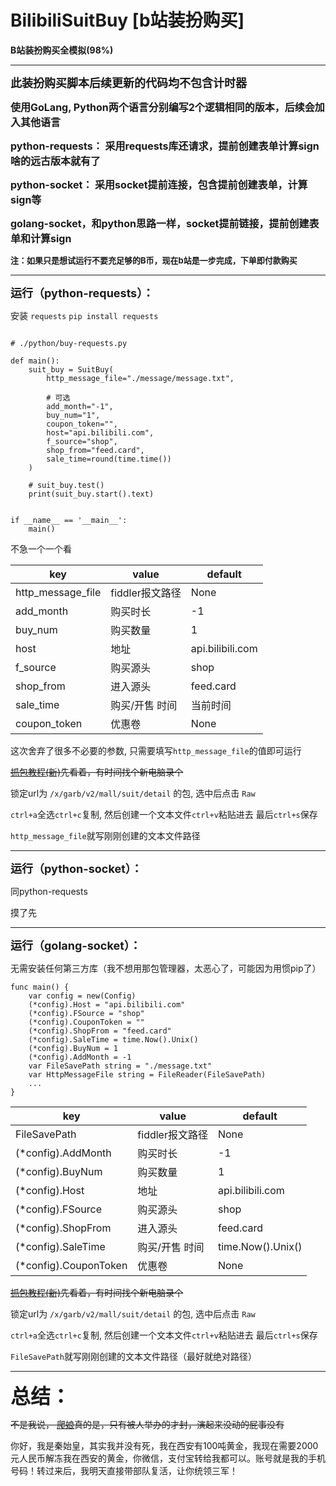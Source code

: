 # BilibiliSuitBuy [b站装扮购买]

**B站装扮购买全模拟(98%)**

------------------------------------------------

<font size=4>**此装扮购买脚本后续更新的代码均不包含计时器**</font>

<font size=3>**使用GoLang, Python两个语言分别编写2个逻辑相同的版本，后续会加入其他语言**</font>

<font size=3>**python-requests： 采用requests库还请求，提前创建表单计算sign啥的远古版本就有了**</font>

<font size=3>**python-socket： 采用socket提前连接，包含提前创建表单，计算sign等**</font>

<font size=3>**golang-socket，和python思路一样，socket提前链接，提前创建表单和计算sign**</font>

<font size=2>**注：如果只是想试运行不要充足够的B币，现在b站是一步完成，下单即付款购买**</font>

------------------------------------------------

<font size=4>**运行（python-requests）：**</font>

安装 ```requests``` ``` pip install requests ```

```

# ./python/buy-requests.py

def main():
    suit_buy = SuitBuy(
        http_message_file="./message/message.txt",

        # 可选
        add_month="-1",
        buy_num="1",
        coupon_token="",
        host="api.bilibili.com",
        f_source="shop",
        shop_from="feed.card",
        sale_time=round(time.time())
    )

    # suit_buy.test()
    print(suit_buy.start().text)


if __name__ == '__main__':
    main()
```

不急一个一个看

| key               | value       | default          |
|-------------------|-------------|------------------|
| http_message_file | fiddler报文路径 | None             |
| add_month         | 购买时长        | -1               |
| buy_num           | 购买数量        | 1                |
| host              | 地址          | api.bilibili.com |
| f_source          | 购买源头        | shop             |
| shop_from         | 进入源头        | feed.card        |
| sale_time         | 购买/开售 时间    | 当前时间             |
| coupon_token      | 优惠卷         | None             |

这次舍弃了很多不必要的参数, 只需要填写```http_message_file```的值即可运行

~~[抓包教程(新)](https://www.bilibili.com/video/BV1Re411g7f5/)先看着，有时间找个新电脑录个~~

锁定url为 ```/x/garb/v2/mall/suit/detail``` 的包, 选中后点击 ```Raw```

```ctrl+a```全选```ctrl+c```复制, 然后创建一个文本文件```ctrl+v```粘贴进去 最后```ctrl+s```保存

```http_message_file```就写刚刚创建的文本文件路径

------------------------------------------------

<font size=4>**运行（python-socket）：**</font>

同python-requests

摸了先

------------------------------------------------
<font size=4>**运行（golang-socket）：**</font>

无需安装任何第三方库（我不想用那包管理器，太恶心了，可能因为用惯pip了）

```
func main() {
	var config = new(Config)
	(*config).Host = "api.bilibili.com"
	(*config).FSource = "shop"
	(*config).CouponToken = ""
	(*config).ShopFrom = "feed.card"
	(*config).SaleTime = time.Now().Unix()
	(*config).BuyNum = 1
	(*config).AddMonth = -1
	var FileSavePath string = "./message.txt"
	var HttpMessageFile string = FileReader(FileSavePath)
	...
}
```

| key                   | value       | default           |
|-----------------------|-------------|-------------------|
| FileSavePath          | fiddler报文路径 | None              |
| (*config).AddMonth    | 购买时长        | -1                |
| (*config).BuyNum      | 购买数量        | 1                 |
| (*config).Host        | 地址          | api.bilibili.com  |
| (*config).FSource     | 购买源头        | shop              |
| (*config).ShopFrom    | 进入源头        | feed.card         |
| (*config).SaleTime    | 购买/开售 时间    | time.Now().Unix() |
| (*config).CouponToken | 优惠卷         | None              |

~~[抓包教程(新)](https://www.bilibili.com/video/BV1Re411g7f5/)先看着，有时间找个新电脑录个~~

锁定url为 ```/x/garb/v2/mall/suit/detail``` 的包, 选中后点击 ```Raw```

```ctrl+a```全选```ctrl+c```复制, 然后创建一个文本文件```ctrl+v```粘贴进去 最后```ctrl+s```保存

```FileSavePath```就写刚刚创建的文本文件路径（最好就绝对路径）

------------------------------------------------
<font size=6>**总结：** </font>

~~不是我说， [爬娘](https://space.bilibili.com/647193094)真的是，只有被人举办的才封，演起来没动的屁事没有~~

你好，我是秦始皇，其实我并没有死，我在西安有100吨黄金，我现在需要2000元人民币解冻我在西安的黄金，你微信，支付宝转给我都可以。账号就是我的手机号码！转过来后，我明天直接带部队复活，让你统领三军！

